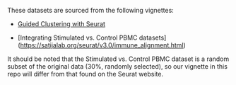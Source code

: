 These datasets are sourced from the following vignettes:

- [Guided Clustering with Seurat](https://satijalab.org/seurat/v3.0/pbmc3k_tutorial.html)

- [Integrating Stimulated vs. Control PBMC datasets] (https://satijalab.org/seurat/v3.0/immune_alignment.html)

It should be noted that the Stimulated vs. Control PBMC dataset is a random subset of the original data (30%, randomly selected), so our vignette in this repo will differ from that found on the Seurat website.